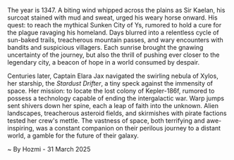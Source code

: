 
The year is 1347.  A biting wind whipped across the plains as Sir Kaelan, his surcoat stained with mud and sweat, urged his weary horse onward.  His quest: to reach the mythical Sunken City of Ys, rumored to hold a cure for the plague ravaging his homeland.  Days blurred into a relentless cycle of sun-baked trails, treacherous mountain passes, and wary encounters with bandits and suspicious villagers.  Each sunrise brought the gnawing uncertainty of the journey, but also the thrill of pushing ever closer to the legendary city, a beacon of hope in a world consumed by despair.


Centuries later, Captain Elara Jax navigated the swirling nebula of Xylos, her starship, the *Stardust Drifter*, a tiny speck against the immensity of space. Her mission: to locate the lost colony of Kepler-186f, rumored to possess a technology capable of ending the intergalactic war.  Warp jumps sent shivers down her spine, each a leap of faith into the unknown.  Alien landscapes, treacherous asteroid fields, and skirmishes with pirate factions tested her crew's mettle.  The vastness of space, both terrifying and awe-inspiring, was a constant companion on their perilous journey to a distant world, a gamble for the future of their galaxy.

~ By Hozmi - 31 March 2025
